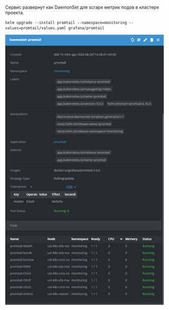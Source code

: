 Сервис развернут как DaemonSet для scrape метрик подов в кластере проекта.

`helm upgrade --install promtail --namespace=monitoring --values=promtail/values.yaml grafana/promtail`

![alt text]({96A2E9F6-B4B8-4AA4-92E1-5CE9F8E42B3E}.png)